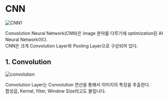 # CNN        
   
![CNN1](https://user-images.githubusercontent.com/59756209/74507272-435e2a00-4f3f-11ea-8b08-ce13d24bf91c.PNG)   
    
Convolution Neural Network(CNN)은 image 분야를 다루기에 optimization된 AI Neural Network이다.   
CNN은 크게 Convolution Layer와 Pooling Layer으로 구성되어 있다.    
   
## 1. Convolution   
   
![convolution](https://user-images.githubusercontent.com/59756209/74508508-8cfc4400-4f42-11ea-9bc7-a6ec8622344f.PNG)   
   
Convolution Layer는 Convolution 연산을 통해서 이미지의 특징을 추출한다.   
합성곱, Kernel, filter, Window Size라고도 불립니다.   

